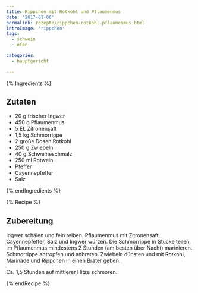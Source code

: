 ```yaml
---
title: Rippchen mit Rotkohl und Pflaumenmus
date: '2017-01-06'
permalink: rezepte/rippchen-rotkohl-pflaumenmus.html
introImage: 'rippchen'
tags:
  - schwein
  - ofen

categories:
  - hauptgericht

---
```

{% Ingredients %}

## Zutaten

- 20 g frischer Ingwer
- 450 g Pflaumenmus
- 5 EL Zitronensaft
- 1,5 kg Schmorrippe
- 2 große Dosen Rotkohl
- 250 g Zwiebeln
- 40 g Schweineschmalz
- 250 ml Rotwein
- Pfeffer
- Cayennepfeffer
- Salz

{% endIngredients %}

{% Recipe %}

## Zubereitung

Ingwer schälen und fein reiben. Pflaumenmus mit Zitronensaft, Cayennepfeffer, Salz und Ingwer würzen. Die Schmorrippe in Stücke teilen, im Pflaumenmus mindestens 2 Stunden (am besten über Nacht) marinieren. Schmorrippe abtropfen und anbraten. Zwiebeln dünsten und mit Rotkohl, Marinade und Rippchen in einen Bräter geben.

Ca. 1,5 Stunden auf mittlerer Hitze schmoren.

{% endRecipe %}

